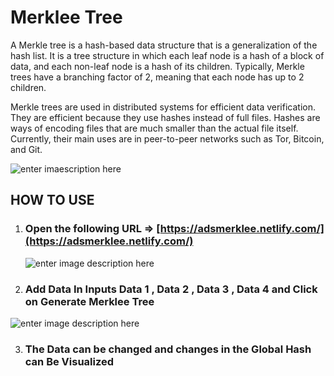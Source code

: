 # Merklee Tree

A Merkle tree is a hash-based data structure that is a generalization of the hash list. It is a tree structure in which each leaf node is a hash of a block of data, and each non-leaf node is a hash of its children. Typically, Merkle trees have a branching factor of 2, meaning that each node has up to 2 children.

Merkle trees are used in distributed systems for efficient data verification. They are efficient because they use hashes instead of full files. Hashes are ways of encoding files that are much smaller than the actual file itself. Currently, their main uses are in peer-to-peer networks such as Tor, Bitcoin, and Git.

![enter imaescription here](https://i.imgur.com/Sk8c6fg.png)

## HOW TO USE

1.  ### Open the following URL => [https://adsmerklee.netlify.com/](https://adsmerklee.netlify.com/)
    ![enter image description here](https://i.imgur.com/kOksQNR.png)

2) ### Add Data In Inputs Data 1 , Data 2 , Data 3 , Data 4 and Click on Generate Merklee Tree

![enter image description here](https://i.imgur.com/uKRczpG.png)

3. ### The Data can be changed and changes in the Global Hash can Be Visualized
